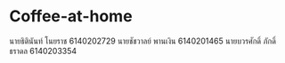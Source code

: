 # Coffee-at-home
นายธิตินันท์ โนยราช 6140202729
นายชัชวาลย์ พานเงิน 6140201465
นายบวรศักดิ์ ภักดิ์ธราดล 6140203354
